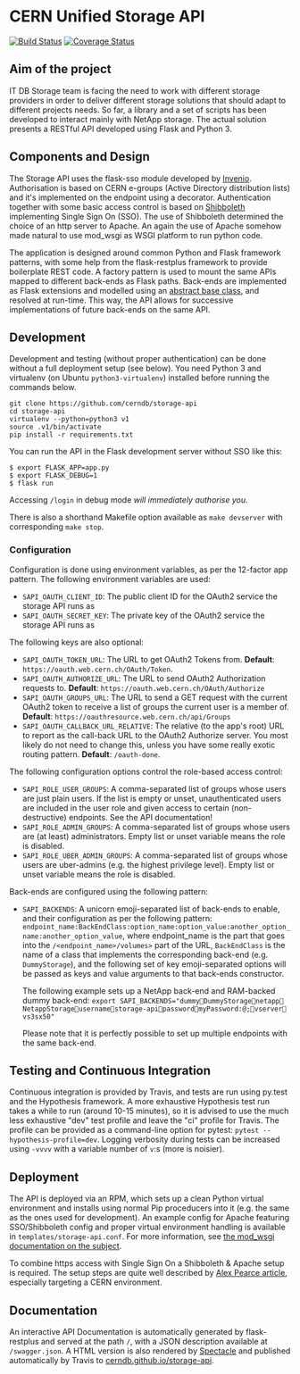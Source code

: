 # CERN Unified Storage API

[![Build Status](https://travis-ci.org/cerndb/storage-api.svg?branch=master)](https://travis-ci.org/cerndb/storage-api)
[![Coverage Status](https://coveralls.io/repos/github/cerndb/storage-api/badge.svg?branch=master)](https://coveralls.io/github/cerndb/storage-api?branch=master)

## Aim of the project

IT DB Storage team is facing the need to work with different storage
providers in order to deliver different storage solutions that should
adapt to different projects needs. So far, a library and a set of
scripts has been developed to interact mainly with NetApp storage.  The
actual solution presents a RESTful API developed using Flask and
Python 3.

## Components and Design

The Storage API uses the flask-sso module developed by
[Invenio](https://github.com/inveniosoftware/flask-sso). Authorisation
is based on CERN e-groups (Active Directory distribution lists) and it's
implemented on the endpoint using a decorator. Authentication together
with some basic access control is based on
[Shibboleth](https://shibboleth.net/) implementing Single Sign On
(SSO). The use of Shibboleth determined the choice of an http server to
Apache. An again the use of Apache somehow made natural to use mod_wsgi
as WSGI platform to run python code.

The application is designed around common Python and Flask framework
patterns, with some help from the flask-restplus framework to provide
boilerplate REST code. A factory pattern is used to mount the same APIs
mapped to different back-ends as Flask paths. Back-ends are implemented
as Flask extensions and modelled using an
[abstract base class](https://pymotw.com/2/abc/), and resolved at
run-time. This way, the API allows for successive implementations of
future back-ends on the same API.

## Development

Development and testing (without proper authentication) can be done
without a full deployment setup (see below). You need Python 3 and
virtualenv (on Ubuntu `python3-virtualenv`) installed before running the
commands below.

```
git clone https://github.com/cerndb/storage-api
cd storage-api
virtualenv --python=python3 v1
source .v1/bin/activate
pip install -r requirements.txt
```

You can run the API in the Flask development server without SSO like this:

```
$ export FLASK_APP=app.py
$ export FLASK_DEBUG=1
$ flask run
```

Accessing `/login` in debug mode *will immediately authorise you*.

There is also a shorthand Makefile option available as `make devserver`
with corresponding `make stop`.

### Configuration

Configuration is done using environment variables, as per the 12-factor
app pattern. The following environment variables are used:

- `SAPI_OAUTH_CLIENT_ID`: The public client ID for the OAuth2 service
  the storage API runs as
- `SAPI_OAUTH_SECRET_KEY`: The private key of the OAuth2 service the
  storage API runs as

The following keys are also optional:
- `SAPI_OAUTH_TOKEN_URL`: The URL to get OAuth2 Tokens from. **Default**:
  `https://oauth.web.cern.ch/OAuth/Token`.
- `SAPI_OAUTH_AUTHORIZE_URL`: The URL to send OAuth2 Authorization
  requests to. **Default**: `https://oauth.web.cern.ch/OAuth/Authorize`
- `SAPI_OAUTH_GROUPS_URL`: The URL to send a GET request with the
  current OAuth2 token to receive a list of groups the current user is a
  member of. **Default**: `https://oauthresource.web.cern.ch/api/Groups`
- `SAPI_OAUTH_CALLBACK_URL_RELATIVE`: The relative (to the app's root)
  URL to report as the call-back URL to the OAuth2 Authorize server. You
  most likely do not need to change this, unless you have some really
  exotic routing pattern. **Default**: `/oauth-done`.

The following configuration options control the role-based access control:
- `SAPI_ROLE_USER_GROUPS`: A comma-separated list of groups whose users
  are just plain users. If the list is empty or unset, unauthenticated
  users are included in the user role and given access to certain
  (non-destructive) endpoints. See the API documentation!
- `SAPI_ROLE_ADMIN_GROUPS`: A comma-separated list of groups whose users
  are (at least) administrators. Empty list or unset variable means
  the role is disabled.
- `SAPI_ROLE_UBER_ADMIN_GROUPS`: A comma-separated list of groups whose
  users are uber-admins (e.g. the highest privilege level). Empty list
  or unset variable means the role is disabled.

Back-ends are configured using the following pattern:
- `SAPI_BACKENDS`: A unicorn emoji-separated list of back-ends to enable,
  and their configuration as per the following pattern:
  `endpoint_name:BackEndClass:option_name:option_value:another_option_name:another_option_value`,
  where endpoint_name is the part that goes into the
  `/<endpoint_name>/volumes>` part of the URL, `BackEndClass` is the
  name of a class that implements the corresponding back-end
  (e.g. `DummyStorage`), and the following set of key emoji-separated
  options will be passed as keys and value arguments to that back-ends
  constructor.

  The following example sets up a NetApp back-end and RAM-backed dummy back-end:
`export SAPI_BACKENDS="dummy🔑DummyStorage🦄netapp🔑NetappStorage🔑username🔑storage-api🔑password🔑myPassword:@;🔑vserver🔑vs3sx50"`

  Please note that it is perfectly possible to set up multiple endpoints with the same back-end.

## Testing and Continuous Integration

Continuous integration is provided by Travis, and tests are run using
py.test and the Hypothesis framework. A more exhaustive Hypothesis test
run takes a while to run (around 10-15 minutes), so it is advised to use
the much less exhaustive "dev" test profile and leave the "ci" profile
for Travis. The profile can be provided as a command-line option for
pytest: `pytest --hypothesis-profile=dev`. Logging verbosity during
tests can be increased using `-vvvv` with a variable number of `v`:s
(more is noisier).

## Deployment

The API is deployed via an RPM, which sets up a clean Python virtual
environment and installs using normal Pip proceducers into it (e.g. the
same as the ones used for development). An example config for Apache
featuring SSO/Shibboleth config and proper virtual environment handling
is available in `templates/storage-api.conf`. For more information, see
[the mod_wsgi documentation on the subject][mod-wsgi-venv].

To combine https access with Single Sign On a Shibboleth &
Apache setup is required. The setup steps are quite well described by
[Alex Pearce article][ap-flask-sso],
especially targeting a CERN environment.

## Documentation

An interactive API Documentation is automatically generated by
flask-restplus and served at the path `/`, with a JSON description
available at `/swagger.json`. A HTML version is also rendered by
[Spectacle](http://sourcey.com/spectacle/) and published automatically
by Travis to
[cerndb.github.io/storage-api](http://cerndb.github.io/storage-api/).


[mod-wsgi-venv]: http://modwsgi.readthedocs.io/en/develop/user-guides/virtual-environments.html
[ap-flask-sso]: https://alexpearce.me/2014/10/setting-up-flask-with-apache-and-shibboleth/
